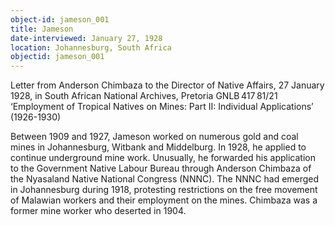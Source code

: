 ```yaml
---
object-id: jameson_001
title: Jameson
date-interviewed: January 27, 1928
location: Johannesburg, South Africa
objectid: jameson_001
---
```


Letter from Anderson Chimbaza to the Director of Native Affairs, 27 January 1928, in South African National Archives, Pretoria GNLB 417 81/21 ‘Employment of Tropical Natives on Mines: Part II: Individual Applications’ (1926-1930)   

Between 1909 and 1927, Jameson worked on numerous gold and coal mines in Johannesburg, Witbank and Middelburg. In 1928, he applied to continue underground mine work. Unusually, he forwarded his application to the Government Native Labour Bureau through Anderson Chimbaza of the Nyasaland Native National Congress (NNNC). The NNNC had emerged in Johannesburg during 1918, protesting restrictions on the free movement of Malawian workers and their employment on the mines. Chimbaza was a former mine worker who deserted in 1904.